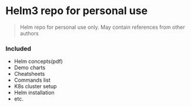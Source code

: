 # Helm3 repo for personal use
  
> Helm repo for personal use only. May contain references from other authors
### Included
 - Helm concepts(pdf) 
 - Demo charts
 - Cheatsheets
 - Commands list
 - K8s cluster setup
 - Helm installation
 - etc.
